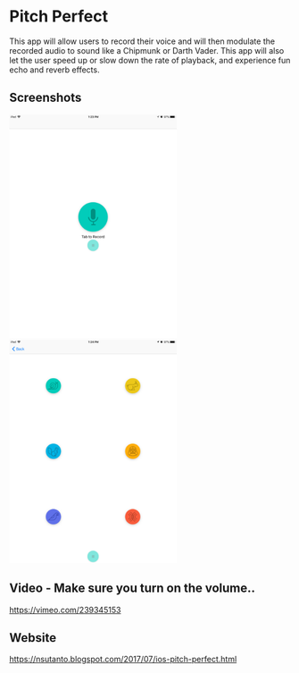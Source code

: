 # Pitch Perfect


This app will allow users to record their voice and will then modulate the recorded audio to sound like a Chipmunk or Darth Vader. This app will also let the user speed up or slow down the rate of playback, and experience fun echo and reverb effects.

## Screenshots
<img src="https://github.com/nsutanto/ios-PitchPerfect/blob/master/ImageAndMedia/IMG_0239.PNG" width="300"> <img src="https://github.com/nsutanto/ios-PitchPerfect/blob/master/ImageAndMedia/IMG_0240.PNG" width="300">

## Video - Make sure you turn on the volume..
https://vimeo.com/239345153

## Website
https://nsutanto.blogspot.com/2017/07/ios-pitch-perfect.html
